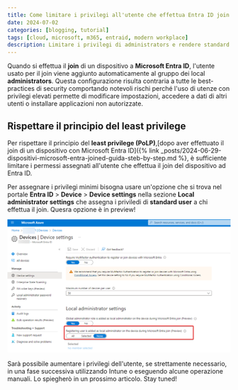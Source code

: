 ```yaml
---
title: Come limitare i privilegi all'utente che effettua Entra ID join
date: 2024-07-02
categories: [blogging, tutorial]
tags: [cloud, microsoft, m365, entraid, modern workplace]
description: Limitare i privilegi di administrators e rendere standard user chi collega il dispositivo ad Entra ID
---
```

Quando si effettua il **join** di un dispositivo a **Microsoft Entra ID**, l'utente usato per il join viene aggiunto automaticamente al gruppo dei local **administrators**. Questa configurazione risulta contraria a tutte le best-practices di security comportando notevoli rischi perché l'uso di utenze con privilegi elevati permette di modificare impostazioni, accedere a dati di altri utenti o installare applicazioni non autorizzate.

## Rispettare il principio del least privilege
Per rispettare il principio del **least privilege (PoLP)**,[dopo aver effettuato il join di un dispositivo con Microsoft Entra ID]({% link _posts/2024-06-29-dispositivi-microsoft-entra-joined-guida-steb-by-step.md %}, è sufficiente limitare i permessi assegnati all'utente che effettua il join del dispositivo ad Entra ID.

Per assegnare i privilegi minimi bisogna usare un'opzione che si trova nel portale **Entra ID** > **Device** > **Device settings** nella sezione **Local administrator settings** che assegna i priviledi di **standard user** a chi effettua il join. Quesra opzione è in preview!

![standard user](/assets/2024-07-01/immagine1.png)

Sarà possibile aumentare i privilegi dell'utente, se strettamente necessario, in una fase successiva  utilizzando Intune o eseguendo alcune operazione manuali. Lo spiegherò in un prossimo articolo. Stay tuned!